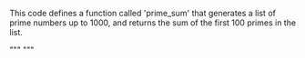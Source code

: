 This code defines a function called 'prime_sum' that generates a list of prime numbers up to 1000, and returns the sum of the first 100 primes in the list.

"""
"""
